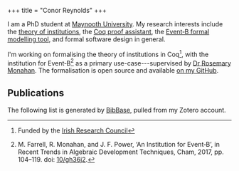 +++
title = "Conor Reynolds"
+++

I am a PhD student at [Maynooth University](https://www.maynoothuniversity.ie/). My research interests include the [theory of institutions](https://iep.utm.edu/insti-th/), the [Coq proof assistant](https://coq.inria.fr/), the [Event&#8209;B formal modelling tool](http://www.event-b.org/), and formal software design in general.

I'm working on formalising the theory of institutions in Coq[^1], with the institution for Event&#8209;B[^2] as a primary use-case---supervised by [Dr Rosemary Monahan](https://www.maynoothuniversity.ie/people/rosemary-monahan). The formalisation is open source and available [on my GitHub](https://github.com/ConorReynolds/coq-institutions).

[^1]: Funded by the [Irish Research Council](https://research.ie/)
[^2]: M. Farrell, R. Monahan, and J. F. Power, ‘An Institution for Event&#8209;B’, in Recent Trends in Algebraic Development Techniques, Cham, 2017, pp. 104–119. doi: [10/gh36j2](https://www.doi.org/10/gh36j2).

## Publications

The following list is generated by [BibBase](https://bibbase.org), pulled from my Zotero account.

<script src="https://bibbase.org/show?bib=https%3A%2F%2Fapi.zotero.org%2Fusers%2F4711353%2Fcollections%2FI9IF6ZAC%2Fitems%3Fkey%3Df9heoAbFPXq4p3BWCaVpD9dF%26format%3Dbibtex%26limit%3D100&jsonp=1&hidemenu=true&urlLabel=url&sort=year&theme=default"></script>

